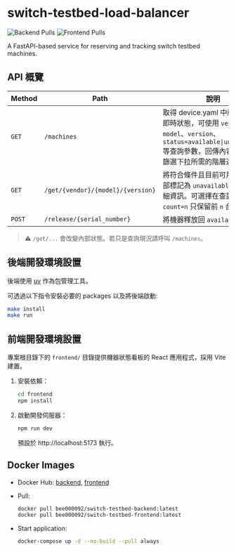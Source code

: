 # switch-testbed-load-balancer

![Backend Pulls](https://img.shields.io/docker/pulls/bee000092/switch-testbed-backend.svg)
![Frontend Pulls](https://img.shields.io/docker/pulls/bee000092/switch-testbed-frontend.svg)

A FastAPI-based service for reserving and tracking switch testbed machines.

## API 概覽

| Method | Path | 說明 |
| ------ | ---- | ---- |
| `GET` | `/machines` | 取得 device.yaml 中所有機器的即時狀態，可使用 `vendor`、`model`、`version`、`status=available\|unavailable` 等查詢參數，回傳內容同時包含篩選下拉所需的階層選項。 |
| `GET` | `/get/{vendor}/{model}/{version}` | 將符合條件且目前可用的機器全部標記為 `unavailable` 並回傳詳細資訊。可選擇在查詢參數加入 `count=n` 只保留前 `n` 台。 |
| `POST` | `/release/{serial_number}` | 將機器釋放回 `available` 狀態。 |

> ⚠️ `/get/...` 會改變內部狀態。若只是查詢現況請呼叫 `/machines`。

## 後端開發環境設置

後端使用 [uv](https://docs.astral.sh/uv/) 作為包管理工具。

可透過以下指令安裝必要的 packages 以及將後端啟動:

```bash
make install
make run
```

## 前端開發環境設置

專案根目錄下的 `frontend/` 目錄提供機器狀態看板的 React 應用程式，採用 Vite 建置。

1. 安裝依賴：

   ```bash
   cd frontend
   npm install
   ```

2. 啟動開發伺服器：

   ```bash
   npm run dev
   ```

   預設於 http://localhost:5173 執行。

## Docker Images

- Docker Hub: [backend](https://hub.docker.com/r/bee000092/switch-testbed-backend), [frontend](https://hub.docker.com/r/bee000092/switch-testbed-frontend)

- Pull:
  ```bash
  docker pull bee000092/switch-testbed-backend:latest
  docker pull bee000092/switch-testbed-frontend:latest
  ```
- Start application:
   ```bash
   docker-compose up -d --no-build --pull always
   ```
